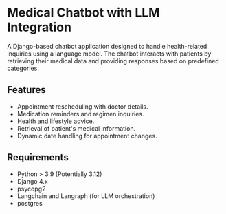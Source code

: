   # Medical Chatbot with LLM Integration

A Django-based chatbot application designed to handle health-related inquiries using a language model. The chatbot interacts with patients by retrieving their medical data and providing responses based on predefined categories.

## Features
- Appointment rescheduling with doctor details.
- Medication reminders and regimen inquiries.
- Health and lifestyle advice.
- Retrieval of patient's medical information.
- Dynamic date handling for appointment changes.

## Requirements
- Python > 3.9 (Potentially 3.12)
- Django 4.x
- psycopg2
- Langchain and Langraph (for LLM orchestration)
- postgres
